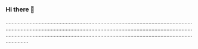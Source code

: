 ### Hi there 👋

...................................................................................................................................................................................................................................................................................................................................................................................................